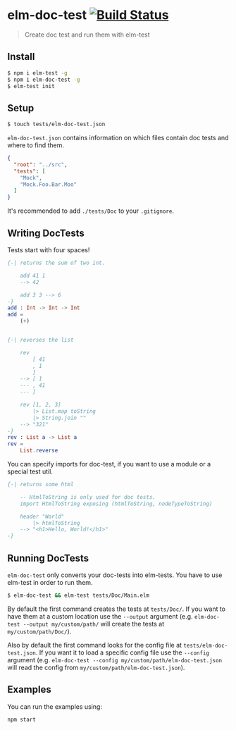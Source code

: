 elm-doc-test [![Build Status](https://travis-ci.org/stoeffel/elm-doc-test.svg?branch=master)](https://travis-ci.org/stoeffel/elm-doc-test)
============

> Create doc test and run them with elm-test

Install
-------

```bash
$ npm i elm-test -g
$ npm i elm-doc-test -g
$ elm-test init
```

Setup
-----

```bash
$ touch tests/elm-doc-test.json
```

`elm-doc-test.json` contains information on which files contain doc tests and where to find them.

```json
{
  "root": "../src",
  "tests": [
    "Mock",
    "Mock.Foo.Bar.Moo"
  ]
}
```

It's recommended to add `./tests/Doc` to your `.gitignore`.

Writing DocTests
----------------

Tests start with four spaces!

```elm
{-| returns the sum of two int.

    add 41 1
    --> 42

    add 3 3 --> 6
-}
add : Int -> Int -> Int
add =
    (+)


{-| reverses the list

    rev
        [ 41
        , 1
        ]
    --> [ 1
    --- , 41
    --- ]

    rev [1, 2, 3]
        |> List.map toString
        |> String.join ""
    --> "321"
-}
rev : List a -> List a
rev =
    List.reverse
```

You can specify imports for doc-test, if you want to use a module or a special test util.

```elm
{-| returns some html

    -- HtmlToString is only used for doc tests.
    import HtmlToString exposing (htmlToString, nodeTypeToString)

    header "World"
        |> htmlToString
    --> "<h1>Hello, World!</h1>"
-}
```

Running DocTests
----------------

`elm-doc-test` only converts your doc-tests into elm-tests.
You have to use elm-test in order to run them.

```bash
$ elm-doc-test && elm-test tests/Doc/Main.elm
```

By default the first command creates the tests at `tests/Doc/`. If you want to have them at a custom location use the `--output` argument (e.g. `elm-doc-test --output my/custom/path/` will create the tests at `my/custom/path/Doc/`).

Also by default the first command looks for the config file at `tests/elm-doc-test.json`. If you want it to load a specific config file use the `--config` argument (e.g. `elm-doc-test --config my/custom/path/elm-doc-test.json` will read the config from `my/custom/path/elm-doc-test.json`).

Examples
--------

You can run the examples using:

`npm start`
